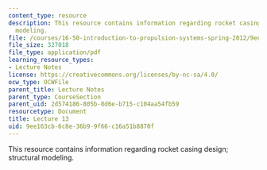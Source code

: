 ```yaml
---
content_type: resource
description: This resource contains information regarding rocket casing design; structural
  modeling.
file: /courses/16-50-introduction-to-propulsion-systems-spring-2012/9ee163cb6c8e36b99f66c16a51b8870f_MIT16_50S12_lec13.pdf
file_size: 327018
file_type: application/pdf
learning_resource_types:
- Lecture Notes
license: https://creativecommons.org/licenses/by-nc-sa/4.0/
ocw_type: OCWFile
parent_title: Lecture Notes
parent_type: CourseSection
parent_uid: 2d574186-805b-8d6e-b715-c104aa54fb59
resourcetype: Document
title: Lecture 13
uid: 9ee163cb-6c8e-36b9-9f66-c16a51b8870f
---
```

This resource contains information regarding rocket casing design; structural modeling.